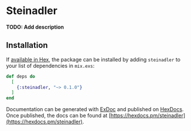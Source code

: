 # Steinadler

**TODO: Add description**

## Installation

If [available in Hex](https://hex.pm/docs/publish), the package can be installed
by adding `steinadler` to your list of dependencies in `mix.exs`:

```elixir
def deps do
  [
    {:steinadler, "~> 0.1.0"}
  ]
end
```

Documentation can be generated with [ExDoc](https://github.com/elixir-lang/ex_doc)
and published on [HexDocs](https://hexdocs.pm). Once published, the docs can
be found at [https://hexdocs.pm/steinadler](https://hexdocs.pm/steinadler).

